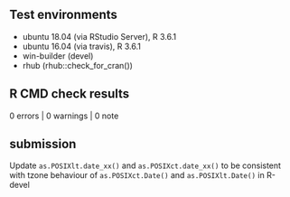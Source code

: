 ## Test environments
* ubuntu 18.04 (via RStudio Server), R 3.6.1
* ubuntu 16.04 (via travis), R 3.6.1
* win-builder (devel)
* rhub (rhub::check_for_cran())

## R CMD check results

0 errors | 0 warnings | 0 note

## submission 

Update `as.POSIXlt.date_xx()` and `as.POSIXct.date_xx()` to be consistent with
tzone behaviour of `as.POSIXct.Date()` and `as.POSIXlt.Date()` in R-devel
